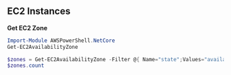 ## EC2 Instances

**Get EC2 Zone**

```ps1
Import-Module AWSPowerShell.NetCore
Get-EC2AvailabilityZone
```

```ps1
$zones = Get-EC2AvailabilityZone -Filter @{ Name="state";Values="available" }
$zones.count
```